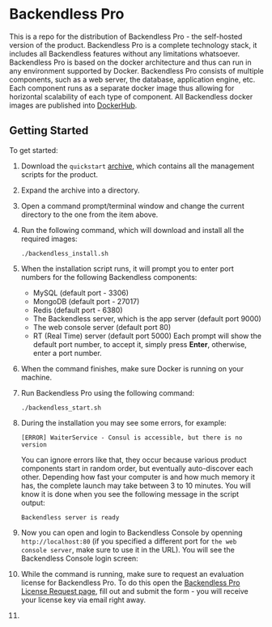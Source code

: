 # Backendless Pro
This is a repo for the distribution of Backendless Pro - the self-hosted version of the product. Backendless Pro is a complete technology stack, it includes all Backendless features without any limitations whatsoever. Backendless Pro is based on the docker architecture and thus can run in any environment supported by Docker. Backendless Pro consists of multiple components, such as a web server, the database, application engine, etc. Each component runs as a separate docker image thus allowing for horizontal scalability of each type of component. All Backendless docker images are published into [DockerHub](https://hub.docker.com/u/backendless/).

## Getting Started
To get started:
1. Download the `quickstart` [archive](TBD), which contains all the management scripts for the product. 
1. Expand the archive into a directory.
1. Open a command prompt/terminal window and change the current directory to the one from the item above.
1. Run the following command, which will download and install all the required images:
    ```
    ./backendless_install.sh
    ```

1. When the installation script runs, it will prompt you to enter port numbers for the following Backendless components:
    * MySQL (default port - 3306)
    * MongoDB (default port - 27017)
    * Redis (default port - 6380)
    * The Backendless server, which is the app server (default port 9000) 
    * The web console server (default port 80)
    * RT (Real Time) server (default port 5000)
   Each prompt will show the default port number, to accept it, simply press **Enter**, otherwise, enter a port number.
1. When the command finishes, make sure Docker is running on your machine.
1. Run Backendless Pro using the following command:
    ```
    ./backendless_start.sh
    ```
1. During the installation you may see some errors, for example:
    ```
    [ERROR] WaiterService - Consul is accessible, but there is no version
    ```
    You can ignore errors like that, they occur because various product components start in random order, but eventually auto-discover each other. Depending how fast your computer is and how much memory it has, the complete launch may take between 3 to 10 minutes. You will know it is done when you see the following message in the script output:
    ````
    Backendless server is ready
    ````
1. Now you can open and login to Backendless Console by openning `http://localhost:80` (if you specified a different port for `the web console server`, make sure to use it in the URL). You will see the Backendless Console login screen:
1. While the command is running, make sure to request an evaluation license for Backendless Pro. To do this open the [Backendless Pro License Request page](https://backendless.com/products/pro/license-request/), fill out and submit the form - you will receive your license key via email right away.
1. 
